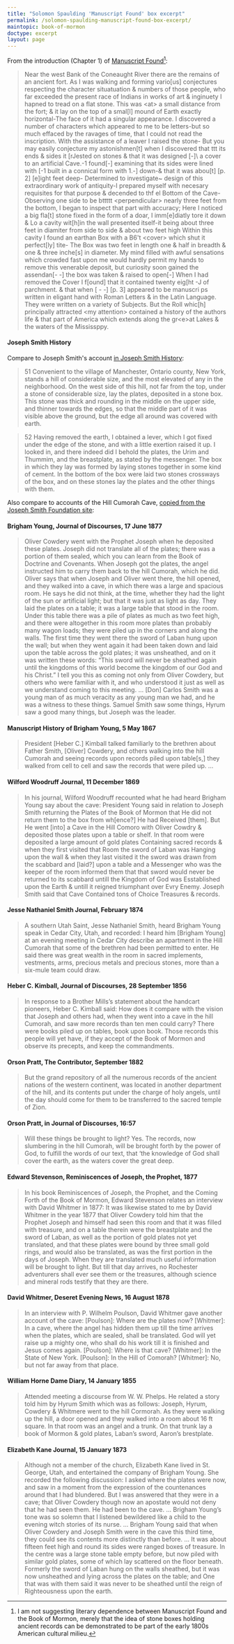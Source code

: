 ```yaml
---
title: "Solomon Spaulding 'Manuscript Found' box excerpt"
permalink: /solomon-spaulding-manuscript-found-box-excerpt/
maintopic: book-of-mormon
doctype: excerpt
layout: page
---
```


From the introduction (Chapter 1) of [Manuscript Found](https://archive.bookofmormoncentral.org/content/manuscript-found-complete-original-spaulding-manuscript)[^no_literary_dependence]:

> Near the west Bank of the Coneaught River there are the remains of an ancient fort. As I was walking and forming vario\[us\] conjectures respecting the character situatuation & numbers of those people, who far exceeded the present race of Indians in works of art & inginuety I hapned to tread on a flat stone. This was \<at\> a small distance from the fort; & it lay on the top of a smal\[l\] mound of Earth exactly horizontal-The face of it had a singular appearance. I discovered a number of characters which appeared to me to be letters-but so much effaced by the ravages of time, that I could not read the inscription.  With the assistance of a leaver I raised the stone- But you may easily conjecture my astonishmen\[t\] when I discovered that ttt its ends & sides it \[rJested on stones & that it was designed \[-]\ a cover to an artificial Cave.-1 found\[-\] examining that its sides were lined with \[-1 built in a connical form with 1.-\] down-& that it was abou\[t\] \[p. 2\] \[e\]ight feet deep- Determined to investigate~ design of this extraordinary work of antiquity-I prepared myself with necesary requisites for that purpose & decended to thf el Bottom of the Cave- Observing one side to be bttttt \<perpendicular\> nearly three feet from the bottom, I began to inspect that part with accuracy; Here I noticed a big fla\[t\] stone fixed in the form of a doar, I imm\[e\]diatly tore it down & Lo a cavity wit\[h\]in the wall presented itself-it being about three feet in diamiter from side to side & about two feet high Within this cavity I found an earthan Box with a B6't \<cover\> which shut it perfect\[ly\] tite- The Box was two feet in length one & half in breadth & one & three inche\[s\] in diameter. My mind filled with awful sensations which crowded fast upon me would hardly permit my hands to remove this venerable deposit, but curiosity soon gained the assendan\[- -\] the box was taken & raised to open\[-\] When I had removed the Cover I f\[ound\] that it contained twenty eig\[ht -J of parchment. & that when \[ - -\] \[p. 3\] appeared to be manuscri ps written in eligant hand with Roman Letters & in the Latin Language.  They were written on a variety of Subjects. But the Roll whic\[h\] principally attracted \<my attention\> contained a history of the authors life & that part of America which extends along the gr\<e\>at Lakes & the waters of the Mississppy.

#### Joseph Smith History

Compare to Joseph Smith's account [in Joseph Smith History](https://www.lds.org/scriptures/pgp/js-h/1.51-52?lang=eng):

> 51 Convenient to the village of Manchester, Ontario county, New York, stands a hill of considerable size, and the most elevated of any in the neighborhood. On the west side of this hill, not far from the top, under a stone of considerable size, lay the plates, deposited in a stone box. This stone was thick and rounding in the middle on the upper side, and thinner towards the edges, so that the middle part of it was visible above the ground, but the edge all around was covered with earth.

> 52 Having removed the earth, I obtained a lever, which I got fixed under the edge of the stone, and with a little exertion raised it up. I looked in, and there indeed did I behold the plates, the Urim and Thummim, and the breastplate, as stated by the messenger. The box in which they lay was formed by laying stones together in some kind of cement. In the bottom of the box were laid two stones crossways of the box, and on these stones lay the plates and the other things with them.

Also compare to accounts of the Hill Cumorah Cave, [copied from the Joseph Smith Foundation site](https://josephsmithfoundation.org/hill-cumorah-cave/):

#### Brigham Young, Journal of Discourses, 17 June 1877

> Oliver Cowdery went with the Prophet Joseph when he deposited these plates. Joseph did not translate all of the plates; there was a portion of them sealed, which you can learn from the Book of Doctrine and Covenants. When Joseph got the plates, the angel instructed him to carry them back to the hill Cumorah, which he did. Oliver says that when Joseph and Oliver went there, the hill opened, and they walked into a cave, in which there was a large and spacious room. He says he did not think, at the time, whether they had the light of the sun or artificial light; but that it was just as light as day. They laid the plates on a table; it was a large table that stood in the room. Under this table there was a pile of plates as much as two feet high, and there were altogether in this room more plates than probably many wagon loads; they were piled up in the corners and along the walls. The first time they went there the sword of Laban hung upon the wall; but when they went again it had been taken down and laid upon the table across the gold plates; it was unsheathed, and on it was written these words: “This sword will never be sheathed again until the kingdoms of this world become the kingdom of our God and his Christ.” I tell you this as coming not only from Oliver Cowdery, but others who were familiar with it, and who understood it just as well as we understand coming to this meeting. ... [Don] Carlos Smith was a young man of as much veracity as any young man we had, and he was a witness to these things. Samuel Smith saw some things, Hyrum saw a good many things, but Joseph was the leader.

#### Manuscript History of Brigham Young, 5 May 1867

> President [Heber C.] Kimball talked familiarly to the brethren about Father Smith, [Oliver] Cowdery, and others walking into the hill Cumorah and seeing records upon records piled upon table[s,] they walked from cell to cell and saw the records that were piled up. ...

#### Wilford Woodruff Journal, 11 December 1869

> In his journal, Wilford Woodruff recounted what he had heard Brigham Young say about the cave: President Young said in relation to Joseph Smith returning the Plates of the Book of Mormon that He did not return them to the box from wh[ence?] He had Received [them]. But He went [into] a Cave in the Hill Comoro with Oliver Cowdry & deposited those plates upon a table or shelf. In that room were deposited a large amount of gold plates Containing sacred records & when they first visited that Room the sword of Laban was Hanging upon the wall & when they last visited it the sword was drawn from the scabbard and [laid?] upon a table and a Messenger who was the keeper of the room informed them that that sword would never be returned to its scabbard untill the Kingdom of God was Esstablished upon the Earth & untill it reigned triumphant over Evry Enemy. Joseph Smith said that Cave Contained tons of Choice Treasures & records.

#### Jesse Nathaniel Smith Journal, February 1874

> A southern Utah Saint, Jesse Nathaniel Smith, heard Brigham Young speak in Cedar City, Utah, and recorded: I heard him [Brigham Young] at an evening meeting in Cedar City describe an apartment in the Hill Cumorah that some of the brethren had been permitted to enter. He said there was great wealth in the room in sacred implements, vestments, arms, precious metals and precious stones, more than a six-mule team could draw.

#### Heber C. Kimball, Journal of Discourses, 28 September 1856

> In response to a Brother Mills’s statement about the handcart pioneers, Heber C. Kimball said: How does it compare with the vision that Joseph and others had, when they went into a cave in the hill Cumorah, and saw more records than ten men could carry? There were books piled up on tables, book upon book. Those records this people will yet have, if they accept of the Book of Mormon and observe its precepts, and keep the commandments.

#### Orson Pratt, The Contributor, September 1882

> But the grand repository of all the numerous records of the ancient nations of the western continent, was located in another department of the hill, and its contents put under the charge of holy angels, until the day should come for them to be transferred to the sacred temple of Zion.

#### Orson Pratt, in Journal of Discourses, 16:57

> Will these things be brought to light? Yes. The records, now slumbering in the hill Cumorah, will be brought forth by the power of God, to fulfill the words of our text, that ‘the knowledge of God shall cover the earth, as the waters cover the great deep.

#### Edward Stevenson, Reminiscences of Joseph, the Prophet, 1877

> In his book Reminiscences of Joseph, the Prophet, and the Coming Forth of the Book of Mormon, Edward Stevenson relates an interview with David Whitmer in 1877: It was likewise stated to me by David Whitmer in the year 1877 that Oliver Cowdery told him that the Prophet Joseph and himself had seen this room and that it was filled with treasure, and on a table therein were the breastplate and the sword of Laban, as well as the portion of gold plates not yet translated, and that these plates were bound by three small gold rings, and would also be translated, as was the first portion in the days of Joseph. When they are translated much useful information will be brought to light. But till that day arrives, no Rochester adventurers shall ever see them or the treasures, although science and mineral rods testify that they are there.

#### David Whitmer, Deseret Evening News, 16 August 1878

> In an interview with P. Wilhelm Poulson, David Whitmer gave another account of the cave: [Poulson]: Where are the plates now? [Whitmer]: In a cave, where the angel has hidden them up till the time arrives when the plates, which are sealed, shall be translated. God will yet raise up a mighty one, who shall do his work till it is finished and Jesus comes again. [Poulson]: Where is that cave? [Whitmer]: In the State of New York. [Poulson]: In the Hill of Comorah? [Whitmer]: No, but not far away from that place.

#### William Horne Dame Diary, 14 January 1855

> Attended meeting a discourse from W. W. Phelps. He related a story told him by Hyrum Smith which was as follows: Joseph, Hyrum, Cowdery & Whitmere went to the hill Cormorah. As they were walking up the hill, a door opened and they walked into a room about 16 ft square. In that room was an angel and a trunk. On that trunk lay a book of Mormon & gold plates, Laban’s sword, Aaron’s brestplate.

#### Elizabeth Kane Journal, 15 January 1873

> Although not a member of the church, Elizabeth Kane lived in St. George, Utah, and entertained the company of Brigham Young. She recorded the following discussion: I asked where the plates were now, and saw in a moment from the expression of the countenances around that I had blundered. But I was answered that they were in a cave; that Oliver Cowdery though now an apostate would not deny that he had seen them. He had been to the cave. ... Brigham Young’s tone was so solemn that I listened bewildered like a child to the evening witch stories of its nurse. ... Brigham Young said that when Oliver Cowdery and Joseph Smith were in the cave this third time, they could see its contents more distinctly than before. ... It was about fifteen feet high and round its sides were ranged boxes of treasure. In the centre was a large stone table empty before, but now piled with similar gold plates, some of which lay scattered on the floor beneath. Formerly the sword of Laban hung on the walls sheathed, but it was now unsheathed and lying across the plates on the table; and One that was with them said it was never to be sheathed until the reign of Righteousness upon the earth.

[^no_literary_dependence]: I am not suggesting literary dependence between Manuscript Found and the Book of Mormon, merely that the idea of stone boxes holding ancient records can be demonstrated to be part of the early 1800s American cultural milieu.
